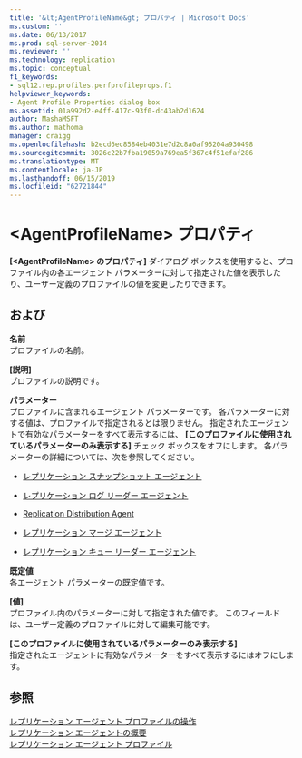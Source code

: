 ```yaml
---
title: '&lt;AgentProfileName&gt; プロパティ | Microsoft Docs'
ms.custom: ''
ms.date: 06/13/2017
ms.prod: sql-server-2014
ms.reviewer: ''
ms.technology: replication
ms.topic: conceptual
f1_keywords:
- sql12.rep.profiles.perfprofileprops.f1
helpviewer_keywords:
- Agent Profile Properties dialog box
ms.assetid: 01a992d2-e4ff-417c-93f0-dc43ab2d1624
author: MashaMSFT
ms.author: mathoma
manager: craigg
ms.openlocfilehash: b2ecd6ec8584eb4031e7d2c8a0af95204a930498
ms.sourcegitcommit: 3026c22b7fba19059a769ea5f367c4f51efaf286
ms.translationtype: MT
ms.contentlocale: ja-JP
ms.lasthandoff: 06/15/2019
ms.locfileid: "62721844"
---
```

# <a name="ltagentprofilenamegt-properties"></a>&lt;AgentProfileName&gt; プロパティ
  **[&lt;AgentProfileName&gt; のプロパティ]** ダイアログ ボックスを使用すると、プロファイル内の各エージェント パラメーターに対して指定された値を表示したり、ユーザー定義のプロファイルの値を変更したりできます。  
  
## <a name="options"></a>および  
 **名前**  
 プロファイルの名前。  
  
 **[説明]**  
 プロファイルの説明です。  
  
 **パラメーター**  
 プロファイルに含まれるエージェント パラメーターです。 各パラメーターに対する値は、プロファイルで指定されるとは限りません。 指定されたエージェントで有効なパラメーターをすべて表示するには、 **[このプロファイルに使用されているパラメーターのみ表示する]** チェック ボックスをオフにします。 各パラメーターの詳細については、次を参照してください。  
  
-   [レプリケーション スナップショット エージェント](agents/replication-snapshot-agent.md)  
  
-   [レプリケーション ログ リーダー エージェント](agents/replication-log-reader-agent.md)  
  
-   [Replication Distribution Agent](agents/replication-distribution-agent.md)  
  
-   [レプリケーション マージ エージェント](agents/replication-merge-agent.md)  
  
-   [レプリケーション キュー リーダー エージェント](agents/replication-queue-reader-agent.md)  
  
 **既定値**  
 各エージェント パラメーターの既定値です。  
  
 **[値]**  
 プロファイル内のパラメーターに対して指定された値です。 このフィールドは、ユーザー定義のプロファイルに対して編集可能です。  
  
 **[このプロファイルに使用されているパラメーターのみ表示する]**  
 指定されたエージェントに有効なパラメーターをすべて表示するにはオフにします。  
  
## <a name="see-also"></a>参照  
 [レプリケーション エージェント プロファイルの操作](agents/work-with-replication-agent-profiles.md)   
 [レプリケーション エージェントの概要](agents/replication-agents-overview.md)   
 [レプリケーション エージェント プロファイル](agents/replication-agent-profiles.md)  
  
  
